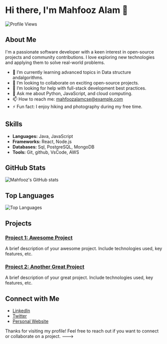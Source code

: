 
# Hi there, I'm Mahfooz Alam 👋

![Profile Views](https://komarev.com/ghpvc/?username=mahfoozalamcse&color=blue)

## About Me

I'm a passionate software developer with a keen interest in open-source projects and community contributions. I love exploring new technologies and applying them to solve real-world problems.

- 🌱 I’m currently learning advanced topics in Data structure andalgorithms.
- 👯 I’m looking to collaborate on exciting open-source projects.
- 🤔 I’m looking for help with full-stack development best practices.
- 💬 Ask me about Python, JavaScript, and cloud computing.
- 📫 How to reach me: [mahfoozalamcse@example.com](mailto:mahfoozalamcse@example.com)
- ⚡ Fun fact: I enjoy hiking and photography during my free time.

## Skills

- **Languages:** Java, JavaScript 
- **Frameworks:**  React, Node.js
- **Databases:** Sql, PostgreSQL, MongoDB
- **Tools:** Git, github, VsCode, AWS

## GitHub Stats

![Mahfooz's GitHub stats](https://github-readme-stats.vercel.app/api?username=mahfoozalamcse&show_icons=true&theme=radical)

## Top Languages

![Top Languages](https://github-readme-stats.vercel.app/api/top-langs/?username=mahfoozalamcse&layout=compact&theme=radical)

## Projects

### [Project 1: Awesome Project](https://github.com/mahfoozalamcse/awesome-project)
A brief description of your awesome project. Include technologies used, key features, etc.

### [Project 2: Another Great Project](https://github.com/mahfoozalamcse/another-great-project)
A brief description of your great project. Include technologies used, key features, etc.

## Connect with Me

- [LinkedIn]((https://www.linkedin.com/in/mahfooz-alam-116b2a2b7))
- [Twitter](https://twitter.com/mahfoozalamcse)
- [Personal Website](https://mahfoozalamcse.com)

Thanks for visiting my profile! Feel free to reach out if you want to connect or collaborate on a project.
--->
